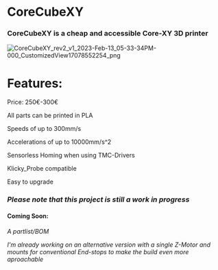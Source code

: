
# CoreCubeXY

### CoreCubeXY is a cheap and accessible Core-XY 3D printer

![CoreCubeXY_rev2_v1_2023-Feb-13_05-33-34PM-000_CustomizedView17078552254_png](https://user-images.githubusercontent.com/115323100/218533314-6fa9be88-30c0-43c5-81a3-cc63e21ae04b.png)


# Features:

Price: 250€-300€

All parts can be printed in PLA

Speeds of up to 300mm/s

Accelerations of up to 10000mm/s^2

Sensorless Homing when using TMC-Drivers  

Klicky_Probe compatible

Easy to upgrade 

### ***Please note that this project is still a work in progress***

#### Coming Soon:

_A partlist/BOM_

_I'm already working on an alternative version with a single Z-Motor and mounts for conventional End-stops to make the build even more aproachable_





